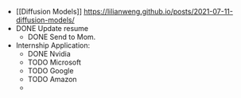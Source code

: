 - [[Diffusion Models]] https://lilianweng.github.io/posts/2021-07-11-diffusion-models/
- DONE Update resume
	- DONE Send to Mom.
- Internship Application:
	- DONE Nvidia
	- TODO Microsoft
	- TODO Google
	- TODO Amazon
	-